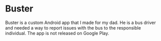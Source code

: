 # Buster
Buster is a custom Android app that I made for my dad. He is a bus driver and needed a way to report issues with the bus to the responsible individual. The app is not released on Google Play.
